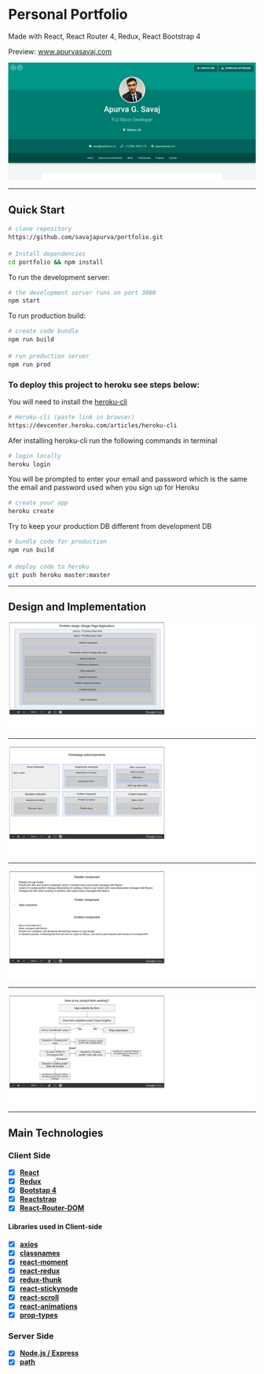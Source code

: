 # Personal Portfolio

Made with 
React, React Router 4, Redux, React Bootstrap 4

Preview:
www.apurvasavaj.com

<img src="img/homepage.png">

---

## Quick Start

```bash
# clone repository
https://github.com/savajapurva/portfolio.git

# Install dependencies
cd portfolio && npm install

```
To run the development server:

```bash
# the development server runs on port 3000
npm start
```

To run production build:

```bash
# create code bundle
npm run build

# run production server
npm run prod
```

### To deploy this project to heroku see steps below:

You will need to install the [heroku-cli](https://devcenter.heroku.com/articles/heroku-cli)

```bash
# Heroku-cli (paste link in browser)
https://devcenter.heroku.com/articles/heroku-cli
```

Afer installing heroku-cli run the following commands in terminal

```bash
# login locally
heroku login
```

You will be prompted to enter your email and password which is the same the email and password used when you sign up for Heroku

```bash
# create your app
heroku create

```

Try to keep your production DB different from development DB

```bash
# bundle code for production
npm run build

# deploy code to heroku
git push heroku master:master
```
---

## Design and Implementation

<img src="img/a.png">

---

<img src="img/b.png">

---

<img src="img/c.png">

---

<img src="img/d.png">

---

## Main Technologies

### Client Side

- [x] **[React](https://github.com/facebook/react)**
- [x] **[Redux](https://github.com/reactjs/redux)**
- [x] **[Bootstap 4](https://github.com/twbs/bootstrap/tree/v4-dev)**
- [x] **[Reactstrap](https://github.com/reactstrap/reactstrap)**
- [x] **[React-Router-DOM](https://github.com/ReactTraining/react-router/tree/master/packages/react-router-dom)**

#### Libraries used in Client-side

- [x] **[axios](https://github.com/axios/axios)**
- [x] **[classnames](https://github.com/JedWatson/classnames)**
- [x] **[react-moment](https://github.com/headzoo/react-moment)**
- [x] **[react-redux](https://github.com/reduxjs/react-redux)**
- [x] **[redux-thunk](https://github.com/reduxjs/redux-thunk)**
- [x] **[react-stickynode](https://github.com/yahoo/react-stickynode)**
- [x] **[react-scroll](https://github.com/fisshy/react-scroll)**
- [x] **[react-animations](https://github.com/FormidableLabs/react-animations)**
- [x] **[prop-types](https://github.com/facebook/prop-types)**

### Server Side

- [x] **[Node.js / Express](https://github.com/expressjs/express)**
- [x] **[path](https://github.com/nodejs/node)**
